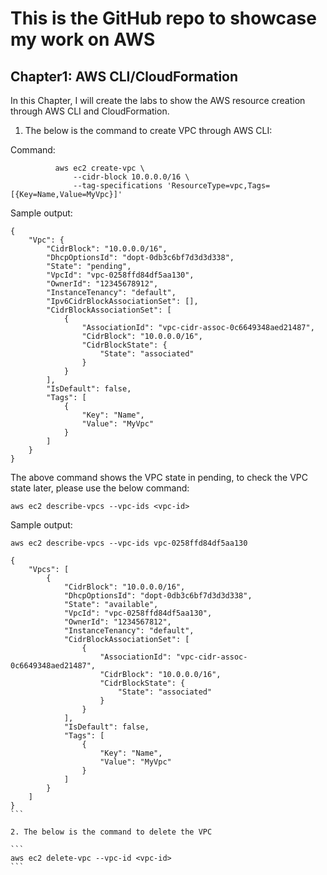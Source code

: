 # This is the GitHub repo to showcase my work on AWS 
## Chapter1: AWS CLI/CloudFormation
 
  In this Chapter, I will create the labs to show the AWS resource creation through AWS CLI and CloudFormation.

1. The below is the command to create VPC through AWS CLI: 

Command: 
```
          aws ec2 create-vpc \
              --cidr-block 10.0.0.0/16 \
              --tag-specifications 'ResourceType=vpc,Tags=[{Key=Name,Value=MyVpc}]'
```
Sample output: 

```
{
    "Vpc": {
        "CidrBlock": "10.0.0.0/16",
        "DhcpOptionsId": "dopt-0db3c6bf7d3d3d338",
        "State": "pending",
        "VpcId": "vpc-0258ffd84df5aa130",
        "OwnerId": "12345678912",
        "InstanceTenancy": "default",
        "Ipv6CidrBlockAssociationSet": [],
        "CidrBlockAssociationSet": [
            {
                "AssociationId": "vpc-cidr-assoc-0c6649348aed21487",
                "CidrBlock": "10.0.0.0/16",
                "CidrBlockState": {
                    "State": "associated"
                }
            }
        ],
        "IsDefault": false,
        "Tags": [
            {
                "Key": "Name",
                "Value": "MyVpc"
            }
        ]
    }
}
```

The above command shows the VPC state in pending, to check the VPC state later, please use the below command: 

```
aws ec2 describe-vpcs --vpc-ids <vpc-id>
```
Sample output: 
````
aws ec2 describe-vpcs --vpc-ids vpc-0258ffd84df5aa130

{
    "Vpcs": [
        {
            "CidrBlock": "10.0.0.0/16",
            "DhcpOptionsId": "dopt-0db3c6bf7d3d3d338",
            "State": "available",
            "VpcId": "vpc-0258ffd84df5aa130",
            "OwnerId": "1234567812",
            "InstanceTenancy": "default",
            "CidrBlockAssociationSet": [
                {
                    "AssociationId": "vpc-cidr-assoc-0c6649348aed21487",
                    "CidrBlock": "10.0.0.0/16",
                    "CidrBlockState": {
                        "State": "associated"
                    }
                }
            ],
            "IsDefault": false,
            "Tags": [
                {
                    "Key": "Name",
                    "Value": "MyVpc"
                }
            ]
        }
    ]
}
```

2. The below is the command to delete the VPC 

```
aws ec2 delete-vpc --vpc-id <vpc-id>
```

